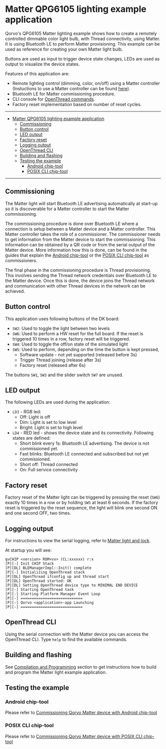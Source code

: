# Matter QPG6105 lighting example application

Qorvo's QPG6105 Matter lighting example shows how to create a remotely controlled dimmable color light bulb, with Thread
connectivity, using Matter. It is using Bluetooth LE to perform Matter provisioning. This example can be used as reference for
creating your own Matter light bulb.

Buttons are used as input to trigger device state changes, LEDs are used as output to visualize the device states.

Features of this application are:
- Remote lighting control (dimming, color, on/off) using a Matter controller (Instuctions to use a Matter controller can
be found [here](../../../Documents/Guides/)).
- Bluetooth LE for Matter commissioning procedure.
- CLI console for [OpenThread commands](https://github.com/openthread/openthread/blob/9ea34d1e2053b6b2a80e1d46b65a6aee99fc504a/src/cli/README.md).
- Factory reset implementation based on number of reset cycles.


---

- [Matter QPG6105 lighting example application](#matter-qpg6105-lighting-example-application)
  - [Commissioning](#commissioning)
  - [Button control](#button-control)
  - [LED output](#led-output)
  - [Factory reset](#factory-reset)
  - [Logging output](#logging-output)
  - [OpenThread CLI](#openthread-cli)
  - [Building and flashing](#building-and-flashing)
  - [Testing the example](#testing-the-example)
    - [Android chip-tool](#android-chip-tool)
    - [POSIX CLI chip-tool](#posix-cli-chip-tool)

---

## Commissioning

The Matter light will start Bluetooth LE advertising automatically at start-up so it is discoverable for a Matter
controller to start the Matter commissioning.

The commissioning procedure is done over Bluetooth LE where a connection is setup between a Matter device and a Matter
controller. This Matter controller takes the role of a commissioner.
The commissioner needs to get information from the Matter device to start the commissioning. This information can be
obtained by a QR code or from the serial output of the Matter device. More information how this is done, can be found in
the guides that explain the [Android chip-tool](../../../Documents/Guides/commissioning_android_chiptool.md) or the
[POSIX CLI chip-tool](../../../Documents/Guides/commissioning_posix_cli_chiptool.md) as commissioners.

The final phase in the commissioning procedure is Thread provisioning. This involves sending the Thread network
credentials over Bluetooth LE to the Matter device. Once this is done, the device joins the Thread network and
communication with other Thread devices in the network can be achieved.

## Button control

This application uses following buttons of the DK board:

- `SW2`: Used to toggle the light between two levels
- `SW6`: Used to perform a HW reset for the full board. If the reset is triggered 10 times in a row, factory reset will
be triggered.
- `SW4`: Used to toggle the off/on state of the simulated light
- `SW5`: Used to perform, depending on the time the button is kept pressed,
  - Software update - not yet supported (released before 3s)
  - Trigger Thread joining (release after 3s)
  - Factory reset (released after 6s)

The buttons `SW1`, `SW3` and the slider switch `SW7` are unused.

## LED output

The following LEDs are used during the application:

- `LD3` - RGB led:
  - Off: Light is off
  - Dim: Light is set to low level
  - Bright: Light is set to high level
- `LD4` - RED led - shows the device state and its connectivity. Following states are defined:
  - Short blink every 1s: Bluetooth LE advertising. The device is not commissioned yet.
  - Fast blinks: Bluetooth LE connected and subscribed but not yet commissioned.
  - Short off: Thread connected
  - On: Full service connectivity

## Factory reset

Factory reset of the Matter light can be triggered by pressing the reset (`SW6`) exactly 10 times in a row or by holding
`SW5` at least 6 seconds. If the factory reset is triggered by the reset sequence, the light will blink one second ON and
one second OFF, two times.

## Logging output

For instructions to view the serial logging, refer to [Matter light and lock](../../../README.md#matter-light-and-lock).

At startup you will see:

```
qvCHIP <version> ROM<vx> (CL:xxxxxx) r:x
[P][-] Init CHIP Stack
[P][DL] BLEManagerImpl::Init() complete
[P][-] Initializing OpenThread stack
[P][DL] OpenThread ifconfig up and thread start
[P][DL] OpenThread started: OK
[P][DL] Setting OpenThread device type to MINIMAL END DEVICE
[P][-] Starting OpenThread task
[P][-] Starting Platform Manager Event Loop
[P][-] ============================
[P][-] Qorvo <application>-app Launching
[P][-] ============================
```

## OpenThread CLI

Using the serial connection with the Matter device you can access the OpenThread CLI. Type `help` to find the available
commands.

## Building and flashing

See [Compilation and Programming](../../../README.md#compilation-and-programming) section to get instructions how to
build and program the Matter light example application.

## Testing the example

### Android chip-tool

Please refer to [Commissioning Qorvo Matter device with Android chip-tool](../../../Documents/Guides/commissioning_android_chiptool.md)

### POSIX CLI chip-tool

Please refer to [Commissioning Qorvo Matter device with POSIX CLI chip-tool](../../../Documents/Guides/commissioning_posix_cli_chiptool.md)
